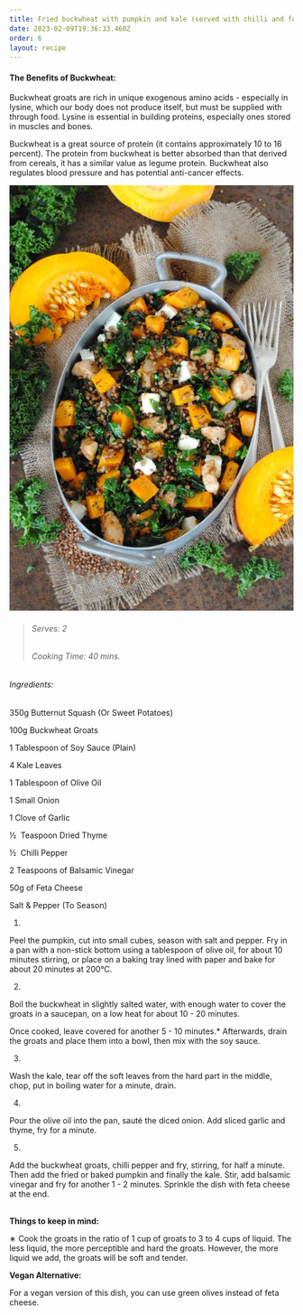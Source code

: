 ```yaml
---
title: Fried buckwheat with pumpkin and kale (served with chilli and feta cheese)
date: 2023-02-09T19:36:33.460Z
order: 6
layout: recipe
---
```

#### The Benefits of Buckwheat:

Buckwheat groats are rich in unique exogenous amino acids - especially in lysine, which our body does not produce itself, but must be supplied with through food. Lysine is essential in building proteins, especially ones stored in muscles and bones. 

Buckwheat is a great source of protein (it contains approximately 10 to 16 percent). The protein from buckwheat is better absorbed than that derived from cereals, it has a similar value as legume protein. Buckwheat also regulates blood pressure and has potential anti-cancer effects.



![Buckwheat with pumpkin and kale served in a large bowl, surrounded by sliced pumpkins.](../uploads/kasza-gryczana-z-dynia-1.jpg "Buckwheat with Pumpkin and Kale")



> ###### Serves: 2
>
> ###### Cooking Time: 40 mins.



###### Ingredients:

350g Butternut Squash (Or Sweet Potatoes)

100g Buckwheat Groats

1 Tablespoon of Soy Sauce (Plain)

4 Kale Leaves

1 Tablespoon of Olive Oil

1 Small Onion

1 Clove of Garlic

½  Teaspoon Dried Thyme

½  Chilli Pepper

2 Teaspoons of Balsamic Vinegar

50g of Feta Cheese

Salt & Pepper (To Season)



1.

Peel the pumpkin, cut into small cubes, season with salt and pepper. Fry in a pan with a non-stick bottom using a tablespoon of olive oil, for about 10 minutes stirring, or place on a baking tray lined with paper and bake for about 20 minutes at 200°C.



2.

Boil the buckwheat in slightly salted water, with enough water to cover the groats in a saucepan, on a low heat for about 10 - 20 minutes.

Once cooked, leave covered for another 5 - 10 minutes.* Afterwards, drain the groats and place them into a bowl, then mix with the soy sauce.

3.

Wash the kale, tear off the soft leaves from the hard part in the middle, chop, put in boiling water for a minute, drain.



4.

Pour the olive oil into the pan, sauté the diced onion. Add sliced garlic and thyme, fry for a minute.

5.

Add the buckwheat groats, chilli pepper and fry, stirring, for half a minute. Then add the fried or baked pumpkin and finally the kale. Stir, add balsamic vinegar and fry for another 1 - 2 minutes. Sprinkle the dish with feta cheese at the end.

\
**Things to keep in mind:**

∗ Cook the groats in the ratio of 1 cup of groats to 3 to 4 cups of liquid. The less liquid, the more perceptible and hard the groats. However, the more liquid we add, the groats will be soft and tender.



**Vegan Alternative:**

For a vegan version of this dish, you can use green olives instead of feta cheese.